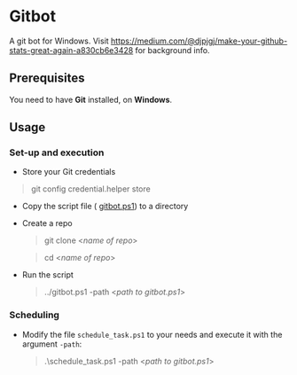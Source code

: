 # Gitbot

A git bot for Windows. Visit https://medium.com/@djpjgj/make-your-github-stats-great-again-a830cb6e3428 for background info.

## Prerequisites

You need to have **Git** installed, on **Windows**.

## Usage

### Set-up and execution

* Store your Git credentials
> git config credential.helper store

* Copy the script file ( [gitbot.ps1](https://github.com/perjo927/gitbot/blob/master/gitbot.ps1)) to a directory

* Create a repo
    > git clone <*name of repo*>

    > cd <*name of repo*>

* Run the script
    > ../gitbot.ps1 -path <*path to gitbot.ps1*>

### Scheduling

* Modify the file `schedule_task.ps1` to your needs and execute it with the argument `-path`:
    > .\schedule_task.ps1 -path <*path to gitbot.ps1*>
